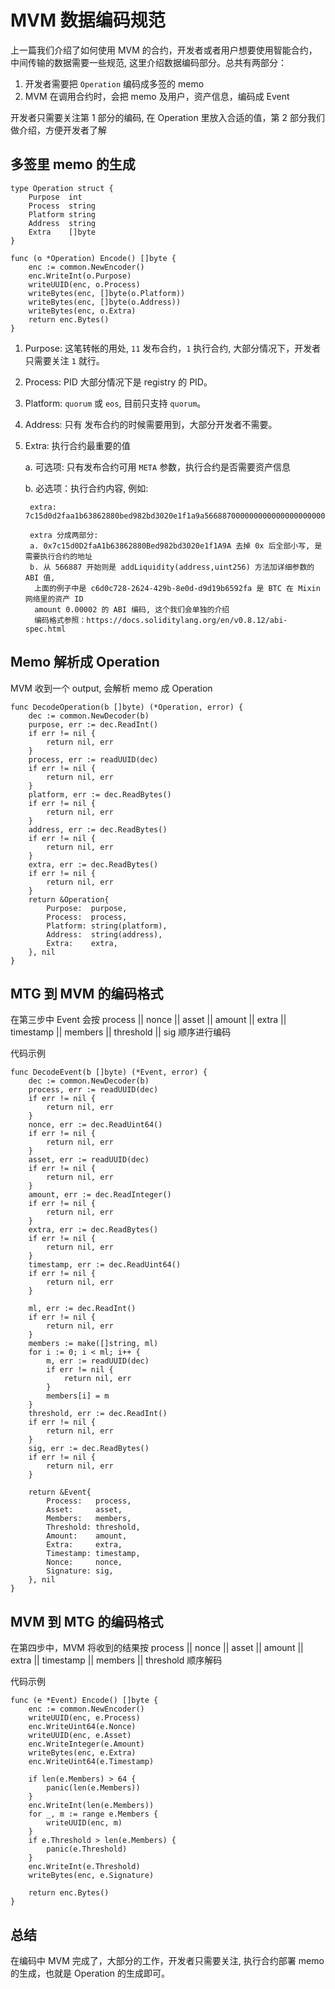 # MVM 数据编码规范

上一篇我们介绍了如何使用 MVM 的合约，开发者或者用户想要使用智能合约，中间传输的数据需要一些规范, 这里介绍数据编码部分。总共有两部分：

1. 开发者需要把 `Operation` 编码成多签的 memo
2. MVM 在调用合约时，会把 memo 及用户，资产信息，编码成 Event

开发者只需要关注第 1 部分的编码, 在 Operation 里放入合适的值，第 2 部分我们做介绍，方便开发者了解

## 多签里 memo 的生成

```
type Operation struct {
	Purpose  int
	Process  string
	Platform string
	Address  string
	Extra    []byte
}

func (o *Operation) Encode() []byte {
	enc := common.NewEncoder()
	enc.WriteInt(o.Purpose)
	writeUUID(enc, o.Process)
	writeBytes(enc, []byte(o.Platform))
	writeBytes(enc, []byte(o.Address))
	writeBytes(enc, o.Extra)
	return enc.Bytes()
}
```

1. Purpose: 这笔转帐的用处, `11` 发布合约，`1` 执行合约, 大部分情况下，开发者只需要关注 `1` 就行。
2. Process: PID 大部分情况下是 registry 的 PID。
3. Platform: `quorum` 或 `eos`, 目前只支持 `quorum`。
4. Address: 只有 发布合约的时候需要用到，大部分开发者不需要。
5. Extra: 执行合约最重要的值

   a. 可选项: 只有发布合约可用 `META` 参数，执行合约是否需要资产信息

   b. 必选项：执行合约内容, 例如:

   ```
    extra: 7c15d0d2faa1b63862880bed982bd3020e1f1a9a5668870000000000000000000000000099cfc3d0c229d03c5a712b158a29ff186b294ab300000000000000000000000000000000000000000000000000000000000007d0
  
    extra 分成两部分:
    a. 0x7c15d0D2faA1b63862880Bed982bd3020e1f1A9A 去掉 0x 后全部小写, 是需要执行合约的地址
    b. 从 566887 开始则是 addLiquidity(address,uint256) 方法加详细参数的 ABI 值, 
     上面的例子中是 c6d0c728-2624-429b-8e0d-d9d19b6592fa 是 BTC 在 Mixin 网络里的资产 ID
     amount 0.00002 的 ABI 编码, 这个我们会单独的介绍
     编码格式参照：https://docs.soliditylang.org/en/v0.8.12/abi-spec.html
   ```

## Memo 解析成 Operation

MVM 收到一个 output, 会解析 memo 成 Operation

```
func DecodeOperation(b []byte) (*Operation, error) {
	dec := common.NewDecoder(b)
	purpose, err := dec.ReadInt()
	if err != nil {
		return nil, err
	}
	process, err := readUUID(dec)
	if err != nil {
		return nil, err
	}
	platform, err := dec.ReadBytes()
	if err != nil {
		return nil, err
	}
	address, err := dec.ReadBytes()
	if err != nil {
		return nil, err
	}
	extra, err := dec.ReadBytes()
	if err != nil {
		return nil, err
	}
	return &Operation{
		Purpose:  purpose,
		Process:  process,
		Platform: string(platform),
		Address:  string(address),
		Extra:    extra,
	}, nil
}
```

## MTG 到 MVM 的编码格式

在第三步中 Event 会按 process || nonce || asset || amount || extra || timestamp || members || threshold || sig 顺序进行编码

代码示例

```golang
func DecodeEvent(b []byte) (*Event, error) {
	dec := common.NewDecoder(b)
	process, err := readUUID(dec)
	if err != nil {
		return nil, err
	}
	nonce, err := dec.ReadUint64()
	if err != nil {
		return nil, err
	}
	asset, err := readUUID(dec)
	if err != nil {
		return nil, err
	}
	amount, err := dec.ReadInteger()
	if err != nil {
		return nil, err
	}
	extra, err := dec.ReadBytes()
	if err != nil {
		return nil, err
	}
	timestamp, err := dec.ReadUint64()
	if err != nil {
		return nil, err
	}

	ml, err := dec.ReadInt()
	if err != nil {
		return nil, err
	}
	members := make([]string, ml)
	for i := 0; i < ml; i++ {
		m, err := readUUID(dec)
		if err != nil {
			return nil, err
		}
		members[i] = m
	}
	threshold, err := dec.ReadInt()
	if err != nil {
		return nil, err
	}
	sig, err := dec.ReadBytes()
	if err != nil {
		return nil, err
	}

	return &Event{
		Process:   process,
		Asset:     asset,
		Members:   members,
		Threshold: threshold,
		Amount:    amount,
		Extra:     extra,
		Timestamp: timestamp,
		Nonce:     nonce,
		Signature: sig,
	}, nil
}
```

## MVM 到 MTG 的编码格式

在第四步中，MVM 将收到的结果按 process || nonce || asset || amount || extra || timestamp || members || threshold 顺序解码

代码示例

```
func (e *Event) Encode() []byte {
	enc := common.NewEncoder()
	writeUUID(enc, e.Process)
	enc.WriteUint64(e.Nonce)
	writeUUID(enc, e.Asset)
	enc.WriteInteger(e.Amount)
	writeBytes(enc, e.Extra)
	enc.WriteUint64(e.Timestamp)

	if len(e.Members) > 64 {
		panic(len(e.Members))
	}
	enc.WriteInt(len(e.Members))
	for _, m := range e.Members {
		writeUUID(enc, m)
	}
	if e.Threshold > len(e.Members) {
		panic(e.Threshold)
	}
	enc.WriteInt(e.Threshold)
	writeBytes(enc, e.Signature)

	return enc.Bytes()
}
```

## 总结

在编码中 MVM 完成了，大部分的工作，开发者只需要关注, 执行合约部署 memo 的生成，也就是 Operation 的生成即可。
